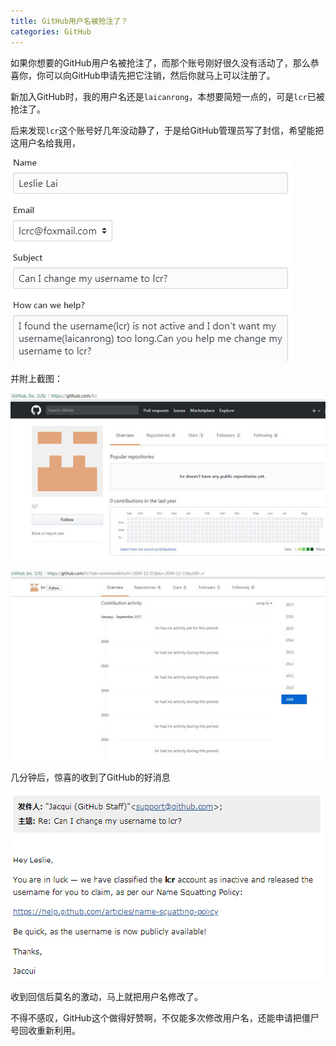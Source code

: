 ```yaml
---
title: GitHub用户名被抢注了？
categories: GitHub
---
```


如果你想要的GitHub用户名被抢注了，而那个账号刚好很久没有活动了，那么恭喜你，你可以向GitHub申请先把它注销，然后你就马上可以注册了。

新加入GitHub时，我的用户名还是`laicanrong`，本想要简短一点的，可是`lcr`已被抢注了。  

后来发现`lcr`这个账号好几年没动静了，于是给GitHub管理员写了封信，希望能把这用户名给我用，

![Mail to GitHub](/assets/img/20171231/change-github-username1.png)

<!-- more -->

并附上截图：

![Screenshots-1](/assets/img/20171231/change-github-username3.jpg)

![Screenshots-2](/assets/img/20171231/change-github-username4.jpg)

几分钟后，惊喜的收到了GitHub的好消息

![Good new from Github](/assets/img/20171231/change-github-username2.png)

收到回信后莫名的激动，马上就把用户名修改了。

不得不感叹，GitHub这个做得好赞啊，不仅能多次修改用户名，还能申请把僵尸号回收重新利用。

